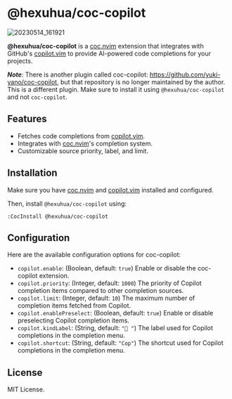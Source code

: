 # @hexuhua/coc-copilot

![20230514_161921](https://github.com/hexh250786313/coc-copilot/assets/26080416/b3b2405c-7589-4030-95e8-ae88e9855df7)

**@hexuhua/coc-copilot** is a [coc.nvim](https://github.com/neoclide/coc.nvim) extension that integrates with GitHub's [copilot.vim](https://github.com/github/copilot.vim) to provide AI-powered code completions for your projects.

**_Note_**: There is another plugin called coc-copilot: https://github.com/yuki-yano/coc-copilot, but that repository is no longer maintained by the author. This is a different plugin. Make sure to install it using `@hexuhua/coc-copilot` and not `coc-copilot`.

## Features

- Fetches code completions from [copilot.vim](https://github.com/github/copilot.vim).
- Integrates with [coc.nvim](https://github.com/neoclide/coc.nvim)'s completion system.
- Customizable source priority, label, and limit.

## Installation

Make sure you have [coc.nvim](https://github.com/neoclide/coc.nvim) and [copilot.vim](https://github.com/github/copilot.vim) installed and configured.

Then, install `@hexuhua/coc-copilot` using:

```
:CocInstall @hexuhua/coc-copilot
```

## Configuration

Here are the available configuration options for coc-copilot:

- `copilot.enable`: (Boolean, default: `true`) Enable or disable the coc-copilot extension.
- `copilot.priority`: (Integer, default: `1000`) The priority of Copilot completion items compared to other completion sources.
- `copilot.limit`: (Integer, default: `10`) The maximum number of completion items fetched from Copilot.
- `copilot.enablePreselect`: (Boolean, default: `true`) Enable or disable preselecting Copilot completion items.
- `copilot.kindLabel`: (String, default: `" "`) The label used for Copilot completions in the completion menu.
- `copilot.shortcut`: (String, default: `"Cop"`) The shortcut used for Copilot completions in the completion menu.

## License

MIT License.
